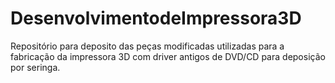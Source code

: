 # DesenvolvimentodeImpressora3D
Repositório para deposito das peças modificadas utilizadas para a fabricação da impressora 3D com driver antigos de DVD/CD para deposição por seringa. 
